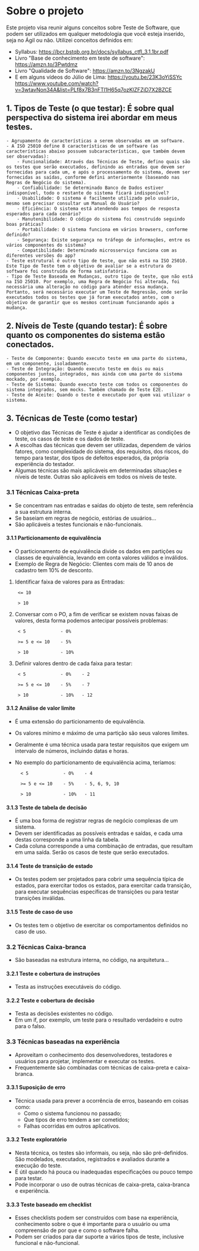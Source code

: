 # Sobre o projeto
Este projeto visa reunir alguns conceitos sobre Teste de Software, que podem ser utilizados em qualquer metodologia que você esteja inserido, seja no Ágil ou não.
Utilizei conceitos definidos em: 
- Syllabus: 
    https://bcr.bstqb.org.br/docs/syllabus_ctfl_3.1.1br.pdf
- Livro "Base de conhecimento em teste de software":
    https://amzn.to/3Pwtdmz
- Livro "Qualidade de Software":
    https://amzn.to/3NgzakU
- E em alguns vídeos do Júlio de Lima:
    https://youtu.be/23K3oYiSSYc
    https://www.youtube.com/watch?v=3wtavNon34A&list=PLf8x7B3nFTl1H65q7ozKlZFZjD7X2BZCE


## 1. Tipos de Teste (o que testar): É sobre qual perspectiva do sistema irei abordar em meus testes.
    - Agrupamento de características a serem observadas em um software. 
    - A ISO 25010 define 8 características de um software (as características abaixo possuem subcaracterísticas, que também devem ser observadas):
        - Funcionalidade: Através das Técnicas de Teste, defino quais são os testes que serão executados, definindo as entradas que devem ser fornecidas para cada um, e após o processamento do sistema, devem ser fornecidas as saídas, conforme defini anteriormente (baseando nas Regras de Negócio do sistema). 
        - Confiabilidade: Se determinado Banco de Dados estiver indisponível, todo o restante do sistema ficará indisponível?
        - Usabilidade: O sistema é facilmente utilizado pelo usuário, mesmo sem precisar consultar um Manual do Usuário?
        - Eficiência: O sistema está atendendo aos tempos de resposta esperados para cada cenário?
        - Manutenibilidade: O código do sistema foi construído seguindo boas práticas?
        - Portabilidade: O sistema funciona em vários browsers, conforme definido?
        - Segurança: Existe segurança no tráfego de informações, entre os vários componentes do sistema?
        - Compatibilidade: Determinado microsserviço funciona com as diferentes versões do app?
    - Teste estrutural é outro tipo de teste, que não está na ISO 25010. Este Tipo de Teste tem o objetivo de avaliar se a estrutura do software foi construída de forma satisfatória.
    - Tipo de Teste Baseada em Mudanças, outro tipo de teste, que não está na ISO 25010. Por exemplo, uma Regra de Negócio foi alterada, foi necessária uma alteração no código para atender essa mudança. Portanto, será necessário executar um Teste de Regressão, onde serão executados todos os testes que já foram executados antes, com o objetivo de garantir que os mesmos continuam funcionando após a mudança.


## 2. Níveis de Teste (quando testar): É sobre quanto os componentes do sistema estão conectados.
    - Teste de Componente: Quando executo teste em uma parte do sistema, em um componente, isoladamente.
    - Teste de Integração: Quando executo teste em dois ou mais componentes juntos, integrados, mas ainda com uma parte do sistema mockado, por exemplo.
    - Teste de Sistema: Quando executo teste com todos os componentes do sistema integrados, sem mocks. Também chamado de Teste E2E.
    - Teste de Aceite: Quando o teste é executado por quem vai utilizar o sistema.


## 3. Técnicas de Teste (como testar)
- O objetivo das Técnicas de Teste é ajudar a identificar as condições de teste, os casos de teste e os dados de teste.
- A escolhas das técnicas que devem ser utilizadas, dependem de vários fatores, como complexidade do sistema, dos requisitos, dos riscos, do tempo para testar, dos tipos de defeitos esperados, da própria experiência do testador.
- Algumas técnicas são mais aplicáveis em determinadas situações e níveis de teste. Outras são aplicáveis em todos os níveis de teste.


### 3.1 Técnicas Caixa-preta
- Se concentram nas entradas e saídas do objeto de teste, sem referência a sua estrutura interna.
- Se baseiam em regras de negócio, estórias de usuários...
- São aplicáveis a testes funcionais e não-funcionais.

#### 3.1.1 Particionamento de equivalência
- O particionamento de equivalência divide os dados em partições ou classes de equivalência, levando em conta valores válidos e inválidos.
- Exemplo de Regra de Negócio: Clientes com mais de 10 anos de cadastro tem 10% de desconto.

1. Identificar faixa de valores para as Entradas:

        <= 10

        > 10

2. Conversar com o PO, a fim de verificar se existem novas faixas de valores, desta forma podemos antecipar possíveis problemas:

        < 5             - 0%

        >= 5 e <= 10    - 5%

        > 10            - 10%

3. Definir valores dentro de cada faixa para testar:

        < 5             - 0%    - 2

        >= 5 e <= 10    - 5%    - 7

        > 10            - 10%   - 12

#### 3.1.2 Análise de valor limite
- É uma extensão do particionamento de equivalência.
- Os valores mínimo e máximo de uma partição são seus valores limites.
- Geralmente é uma técnica usada para testar requisitos que exigem um intervalo de números, incluindo datas e horas.
- No exemplo do particionamento de equivalência acima, teríamos:

        < 5             - 0%    - 4

        >= 5 e <= 10    - 5%    - 5, 6, 9, 10

        > 10            - 10%   - 11

#### 3.1.3 Teste de tabela de decisão
- É uma boa forma de registrar regras de negócio complexas de um sistema.
- Devem ser identificadas as possíveis entradas e saídas, e cada uma destas corresponde a uma linha da tabela.
- Cada coluna corresponde a uma combinação de entradas, que resultam em uma saída. Serão os casos de teste que serão executados.

#### 3.1.4 Teste de transição de estado
- Os testes podem ser projetados para cobrir uma sequência típica de estados, para exercitar todos os estados, para exercitar cada transição, para executar sequências específicas de transições ou para testar transições inválidas.

#### 3.1.5 Teste de caso de uso
- Os testes tem o objetivo de exercitar os comportamentos definidos no caso de uso.


### 3.2 Técnicas Caixa-branca
- São baseadas na estrutura interna, no código, na arquitetura...

#### 3.2.1 Teste e cobertura de instruções
- Testa as instruções executáveis do código.

#### 3.2.2 Teste e cobertura de decisão
- Testa as decisões existentes no código.
- Em um if, por exemplo, um teste para o resultado verdadeiro e outro para o falso.


### 3.3 Técnicas baseadas na experiência
- Aproveitam o conhecimento dos desenvolvedores, testadores e usuários para projetar, implementar e executar os testes.
- Frequentemente são combinadas com técnicas de caixa-preta e caixa-branca.

#### 3.3.1 Suposição de erro
- Técnica usada para prever a ocorrência de erros, baseando em coisas como:
    - Como o sistema funcionou no passado;
    - Que tipos de erro tendem a ser cometidos;
    - Falhas ocorridas em outros aplicativos.

#### 3.3.2 Teste exploratório
- Nesta técnica, os testes são informais, ou seja, não são pré-definidos. São modelados, executados, registrados e avaliados durante a execução do teste.
- É útil quando há pouca ou inadequadas especificações ou pouco tempo para testar.
- Pode incorporar o uso de outras técnicas de caixa-preta, caixa-branca e experiência.

#### 3.3.3 Teste baseado em checklist
- Esses checklists podem ser construídos com base na experiência, conhecimento sobre o que é importante para o usuário ou uma compreensão de por que e como o software falha.
- Podem ser criados para dar suporte a vários tipos de teste, inclusive funcional e não-funcional.
